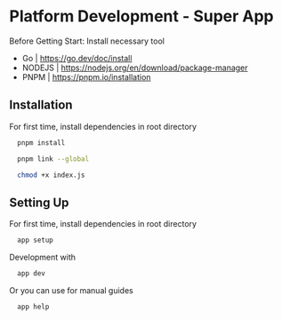 
# Platform Development - Super App

Before Getting Start: Install necessary tool
- Go | https://go.dev/doc/install
- NODEJS | https://nodejs.org/en/download/package-manager
- PNPM | https://pnpm.io/installation



## Installation

For first time, install dependencies in root directory

```bash
  pnpm install
```
```bash
  pnpm link --global
```
```bash
  chmod +x index.js
```



## Setting Up

For first time, install dependencies in root directory

```bash
  app setup
```
Development with
```bash
  app dev
```
Or you can use for manual guides
```bash
  app help
```
